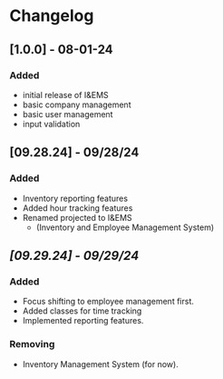 # Changelog

## [1.0.0] - 08-01-24
### Added
- initial release of I&EMS
- basic company management
- basic user management
- input validation

## [09.28.24] - 09/28/24
### Added
- Inventory reporting features
- Added hour tracking features
- Renamed projected to I&EMS
   - (Inventory and Employee Management System)


## _[09.29.24] - 09/29/24_
### Added
- Focus shifting to employee management first. 
- Added classes for time tracking
- Implemented reporting features. 

### Removing
- Inventory Management System (for now).
